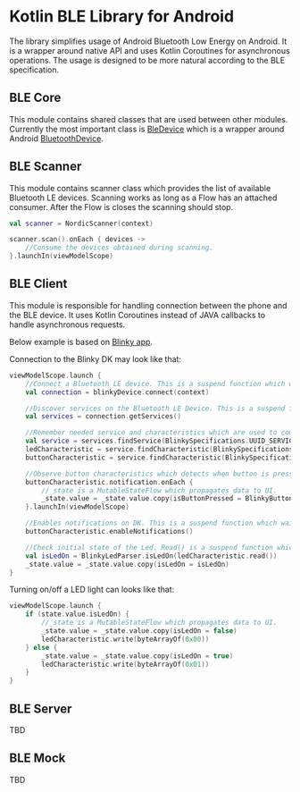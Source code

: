 # Kotlin BLE Library for Android

The library simplifies usage of Android Bluetooth Low Energy on Android. It is a wrapper around
native API and uses Kotlin Coroutines for asynchronous operations. The usage is designed to be more
natural according to the BLE specification.

## BLE Core
This module contains shared classes that are used between other modules. Currently the most important
class is [BleDevice](core/src/main/java/no/nordicsemi/android/kotlin/ble/core/BleDevice.kt) which is a wrapper around Android [BluetoothDevice](https://developer.android.com/reference/android/bluetooth/BluetoothDevice).

## BLE Scanner
This module contains scanner class which provides the list of available Bluetooth LE devices. Scanning
works as long as a Flow has an attached consumer. After the Flow is closes the scanning should stop.

```kotlin
val scanner = NordicScanner(context)

scanner.scan().onEach { devices ->
    //Consume the devices obtained during scanning.
}.launchIn(viewModelScope)
```

## BLE Client
This module is responsible for handling connection between the phone and the BLE device. It uses
Kotlin Coroutines instead of JAVA callbacks to handle asynchronous requests.

Below example is based on [Blinky app](https://github.com/NordicSemiconductor/Android-nRF-Blinky).

Connection to the Blinky DK may look like that:
```kotlin
viewModelScope.launch {
    //Connect a Bluetooth LE device. This is a suspend function which waits until device is in conncted state.
    val connection = blinkyDevice.connect(context)

    //Discover services on the Bluetooth LE Device. This is a suspend function which waits until device discovery is finished.
    val services = connection.getServices()

    //Remember needed service and characteristics which are used to communicate with the DK.
    val service = services.findService(BlinkySpecifications.UUID_SERVICE_DEVICE)!!
    ledCharacteristic = service.findCharacteristic(BlinkySpecifications.UUID_LED_CHAR)!!
    buttonCharacteristic = service.findCharacteristic(BlinkySpecifications.UUID_BUTTON_CHAR)!!

    //Observe button characteristics which detects when button is pressed.
    buttonCharacteristic.notification.onEach {
        //_state is a MutableStateFlow which propagates data to UI.
        _state.value = _state.value.copy(isButtonPressed = BlinkyButtonParser.isButtonPressed(it))
    }.launchIn(viewModelScope)

    //Enables notifications on DK. This is a suspend function which waits until notification is enabled.
    buttonCharacteristic.enableNotifications()

    //Check initial state of the Led. Read() is a suspend function which waits until the value is read from the DK.
    val isLedOn = BlinkyLedParser.isLedOn(ledCharacteristic.read())
    _state.value = _state.value.copy(isLedOn = isLedOn)
}
```

Turning on/off a LED light can looks like that:
```kotlin
viewModelScope.launch {
    if (state.value.isLedOn) {
        //_state is a MutableStateFlow which propagates data to UI.
        _state.value = _state.value.copy(isLedOn = false)
        ledCharacteristic.write(byteArrayOf(0x00))
    } else {
        _state.value = _state.value.copy(isLedOn = true)
        ledCharacteristic.write(byteArrayOf(0x01))
    }
}
```

## BLE Server
TBD

## BLE Mock
TBD

